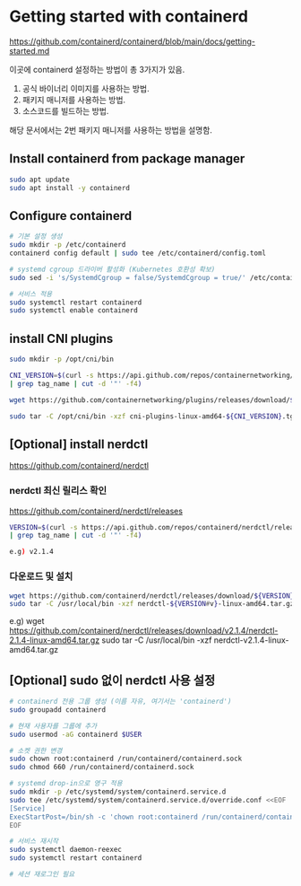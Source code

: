 
# Getting started with containerd
https://github.com/containerd/containerd/blob/main/docs/getting-started.md

이곳에 containerd 설정하는 방법이 총 3가지가 있음.
1. 공식 바이너리 이미지를 사용하는 방법.
2. 패키지 매니저를 사용하는 방법.
3. 소스코드를 빌드하는 방법.

해당 문서에서는 2번 패키지 매니저를 사용하는 방법을 설명함.
## Install containerd from package manager

```bash
sudo apt update
sudo apt install -y containerd
```
## Configure containerd
```bash
# 기본 설정 생성
sudo mkdir -p /etc/containerd
containerd config default | sudo tee /etc/containerd/config.toml

# systemd cgroup 드라이버 활성화 (Kubernetes 호환성 확보)
sudo sed -i 's/SystemdCgroup = false/SystemdCgroup = true/' /etc/containerd/config.toml

# 서비스 적용
sudo systemctl restart containerd
sudo systemctl enable containerd
```

## install CNI plugins
```bash
sudo mkdir -p /opt/cni/bin

CNI_VERSION=$(curl -s https://api.github.com/repos/containernetworking/plugins/releases/latest \
| grep tag_name | cut -d '"' -f4)

wget https://github.com/containernetworking/plugins/releases/download/${CNI_VERSION}/cni-plugins-linux-amd64-${CNI_VERSION}.tgz

sudo tar -C /opt/cni/bin -xzf cni-plugins-linux-amd64-${CNI_VERSION}.tgz
```



## [Optional] install nerdctl
https://github.com/containerd/nerdctl

### nerdctl 최신 릴리스 확인
https://github.com/containerd/nerdctl/releases

```bash
VERSION=$(curl -s https://api.github.com/repos/containerd/nerdctl/releases/latest \
| grep tag_name | cut -d '"' -f4)

e.g) v2.1.4
```

### 다운로드 및 설치
```bash
wget https://github.com/containerd/nerdctl/releases/download/${VERSION}/nerdctl-${VERSION#v}-linux-amd64.tar.gz
sudo tar -C /usr/local/bin -xzf nerdctl-${VERSION#v}-linux-amd64.tar.gz

```
e.g)
wget https://github.com/containerd/nerdctl/releases/download/v2.1.4/nerdctl-2.1.4-linux-amd64.tar.gz
sudo tar -C /usr/local/bin -xzf nerdctl-v2.1.4-linux-amd64.tar.gz

## [Optional] sudo 없이 nerdctl 사용 설정

```bash
# containerd 전용 그룹 생성 (이름 자유, 여기서는 'containerd')
sudo groupadd containerd

# 현재 사용자를 그룹에 추가
sudo usermod -aG containerd $USER

# 소켓 권한 변경
sudo chown root:containerd /run/containerd/containerd.sock
sudo chmod 660 /run/containerd/containerd.sock

# systemd drop-in으로 영구 적용
sudo mkdir -p /etc/systemd/system/containerd.service.d
sudo tee /etc/systemd/system/containerd.service.d/override.conf <<EOF
[Service]
ExecStartPost=/bin/sh -c 'chown root:containerd /run/containerd/containerd.sock && chmod 660 /run/containerd/containerd.sock'
EOF

# 서비스 재시작
sudo systemctl daemon-reexec
sudo systemctl restart containerd

# 세션 재로그인 필요

```